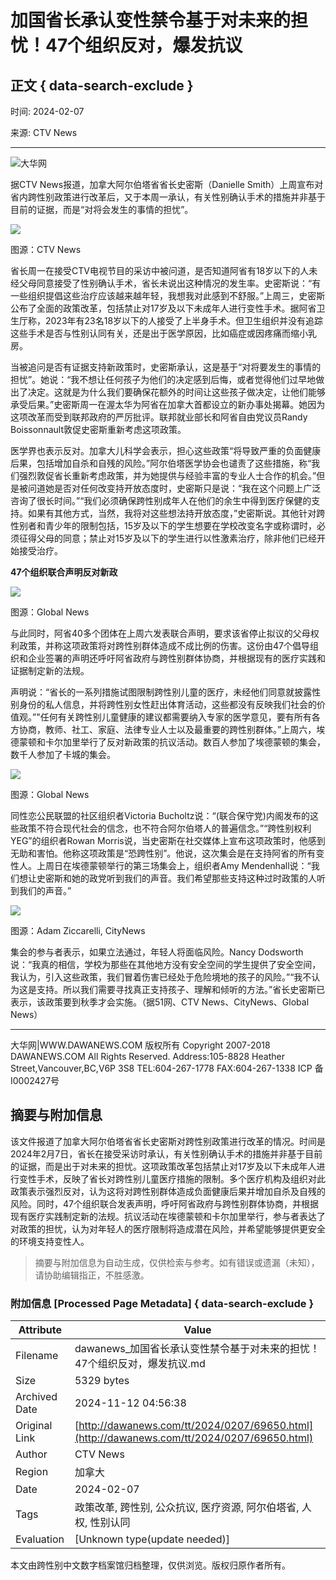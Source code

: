# 加国省长承认变性禁令基于对未来的担忧！47个组织反对，爆发抗议

## 正文 { data-search-exclude }


时间: 2024-02-07

来源: CTV News

---

![大华网](/upload/3/2023/0717/U685P5248T3D1F8DT20230717103510.jpg)

据CTV News报道，加拿大阿尔伯塔省省长史密斯（Danielle Smith）上周宣布对省内跨性别政策进行改革后，又于本周一承认，有关性别确认手术的措施并非基于目前的证据，而是“对将会发生的事情的担忧”。

![](http://www.dawanews.com/2024/0207/U711P5248DT20240207084944.jpeg)

图源：CTV News

省长周一在接受CTV电视节目的采访中被问道，是否知道阿省有18岁以下的人未经父母同意接受了性别确认手术，省长未说出这种情况的发生率。史密斯说：“有一些组织提倡这些治疗应该越来越年轻，我想我对此感到不舒服。”上周三，史密斯公布了全面的政策改革，包括禁止对17岁及以下未成年人进行变性手术。据阿省卫生厅称，2023年有23名18岁以下的人接受了上半身手术。但卫生组织并没有追踪这些手术是否与性别认同有关，还是出于医学原因，比如癌症或因疼痛而缩小乳房。

当被追问是否有证据支持新政策时，史密斯承认，这是基于“对将要发生的事情的担忧”。她说：“我不想让任何孩子为他们的决定感到后悔，或者觉得他们过早地做出了决定。这就是为什么我们要确保花额外的时间让这些孩子做决定，让他们能够承受后果。”史密斯周一在渥太华为阿省在加拿大首都设立的新办事处揭幕。她因为这项改革而受到联邦政府的严厉批评。联邦就业部长和阿省自由党议员Randy Boissonnault敦促史密斯重新考虑这项政策。

医学界也表示反对。加拿大儿科学会表示，担心这些政策“将导致严重的负面健康后果，包括增加自杀和自残的风险。”阿尔伯塔医学协会也谴责了这些措施，称“我们强烈敦促省长重新考虑政策，并为她提供与经验丰富的专业人士合作的机会。”但是被问道她是否对任何改变持开放态度时，史密斯只是说：“我在这个问题上广泛咨询了很长时间。”“我们必须确保跨性别成年人在他们的余生中得到医疗保健的支持。如果有其他方式，当然，我将对这些想法持开放态度，”史密斯说。其他针对跨性别者和青少年的限制包括，15岁及以下的学生想要在学校改变名字或称谓时，必须征得父母的同意；禁止对15岁及以下的学生进行以性激素治疗，除非他们已经开始接受治疗。

**47个组织联合声明反对新政**

![](http://www.dawanews.com/2024/0207/U711P5248DT20240207085009.jpeg)

图源：Global News

与此同时，阿省40多个团体在上周六发表联合声明，要求该省停止拟议的父母权利政策，并称这项政策将对跨性别群体造成不成比例的伤害。这份由47个倡导组织和企业签署的声明还呼吁阿省政府与跨性别群体协商，并根据现有的医疗实践和证据制定新的法规。

声明说：“省长的一系列措施试图限制跨性别儿童的医疗，未经他们同意就披露性别身份的私人信息，并将跨性别女性赶出体育活动，这些都没有反映我们社会的价值观。”"任何有关跨性别儿童健康的建议都需要纳入专家的医学意见，要有所有各方协商，教师、社工、家庭、法律专业人士以及最重要的跨性别群体。”上周六，埃德蒙顿和卡尔加里举行了反对新政策的抗议活动。数百人参加了埃德蒙顿的集会，数千人参加了卡城的集会。

![](http://www.dawanews.com/2024/0207/U711P5248DT20240207085117.jpeg)

图源：Global News

同性恋公民联盟的社区组织者Victoria Bucholtz说：“(联合保守党)内阁发布的这些政策不符合现代社会的信念，也不符合阿尔伯塔人的普遍信念。”“跨性别权利YEG”的组织者Rowan Morris说，当史密斯在社交媒体上宣布这项政策时，他感到无助和害怕。他称这项政策是“恐跨性别”。他说，这次集会是在支持阿省的所有变性人。上周日在埃德蒙顿举行的第三场集会上，组织者Amy Mendenhall说：“我们想让史密斯和她的政党听到我们的声音。我们希望那些支持这种过时政策的人听到我们的声音。”

![](http://www.dawanews.com/2024/0207/U711P5248DT20240207085144.jpeg)

图源：Adam Ziccarelli, CityNews

集会的参与者表示，如果立法通过，年轻人将面临风险。Nancy Dodsworth 说：“我真的相信，学校为那些在其他地方没有安全空间的学生提供了安全空间，我认为，引入这些政策，我们冒着伤害已经处于危险境地的孩子的风险。”“我不认为这是支持。所以我们需要寻找真正支持孩子、理解和倾听的方法。”省长史密斯已表示，该政策要到秋季才会实施。（据51网、CTV News、CityNews、Global News）

---

大华网|WWW.DAWANEWS.COM 版权所有 Copyright 2007-2018 DAWANEWS.COM All Rights Reserved. Address:105-8828 Heather Street,Vancouver,BC,V6P 3S8 TEL:604-267-1778 FAX:604-267-1338 ICP 备 I0002427号

## 摘要与附加信息

<!-- tcd_abstract -->
该文件报道了加拿大阿尔伯塔省省长史密斯对跨性别政策进行改革的情况。时间是2024年2月7日，省长在接受采访时承认，有关性别确认手术的措施并非基于目前的证据，而是出于对未来的担忧。这项政策改革包括禁止对17岁及以下未成年人进行变性手术，反映了省长对跨性别儿童医疗措施的限制。多个医疗机构及组织对此政策表示强烈反对，认为这将对跨性别群体造成负面健康后果并增加自杀及自残的风险。同时，47个组织联合发表声明，呼吁阿省政府与跨性别群体协商，并根据现有医疗实践制定新的法规。抗议活动在埃德蒙顿和卡尔加里举行，参与者表达了对政策的担忧，认为对年轻人的医疗限制将造成潜在风险，并希望能够提供更安全的环境支持变性人。
<!-- tcd_abstract_end -->

> 摘要与附加信息为自动生成，仅供检索与参考。如有错误或遗漏（未知），请协助编辑指正，不胜感激。

### 附加信息 [Processed Page Metadata] { data-search-exclude }

| Attribute       | Value                                  |
|-----------------|----------------------------------------|
| Filename        | dawanews_加国省长承认变性禁令基于对未来的担忧！47个组织反对，爆发抗议.md                             |
| Size            | 5329 bytes                           |
| Archived Date   | 2024-11-12 04:56:38                             |
| Original Link   | [http://dawanews.com/tt/2024/0207/69650.html](http://dawanews.com/tt/2024/0207/69650.html)                       |
| Author          | CTV News                               |
| Region          |加拿大                               |
| Date            | 2024-02-07                                 |
| Tags            | 政策改革, 跨性别, 公众抗议, 医疗资源, 阿尔伯塔省, 人权, 性别认同                                 |
| Evaluation            | [Unknown type(update needed)]                                 |
<!-- tcd_table_end -->

本文由跨性别中文数字档案馆归档整理，仅供浏览。版权归原作者所有。

